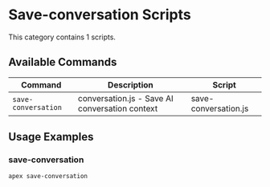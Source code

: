 # Save-conversation Scripts

This category contains 1 scripts.

## Available Commands

| Command | Description | Script |
|---------|-------------|--------|
| `save-conversation` | conversation.js - Save AI conversation context | save-conversation.js |

## Usage Examples

### save-conversation

```bash
apex save-conversation
```

